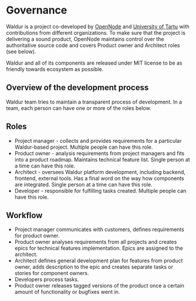 # Governance

Waldur is a project co-developed by [OpenNode](https://opennodecloud.com) and [University of Tartu](https://hpc.ut.ee/)
with contributions from different organizations. To make sure that the project is delivering a sound product,
OpenNode maintains control over the authoritative source code and covers Product owner and Architect roles (see below).

Waldur and all of its components are released under MIT license to be as friendly towards ecosystem as possible.

## Overview of the development process

Waldur team tries to maintain a transparent process of development. In a team, each person can have one or more of the roles below.

## Roles

- Project manager - collects and provides requirements for a particular Waldur-based project. Multiple people can have this role.
- Product owner - analysis requirements from project managers and fits into a product roadmap. Maintains technical
  feature list. Single person at a time can have this role.
- Architect - oversees Waldur platform development, including backend, frontend, external tools. Has a final word on
  the way how components are integrated. Single person at a time can have this role.
- Developer - responsible for fulfilling tasks created. Multiple people can have this role.

## Workflow

- Project manager communicates with customers, defines requirements for product owner.
- Product owner analyses requirements from all projects and creates epics for technical features implementation. Epics
  are assigned to the architect.
- Architect defines general development plan for features from product owner, adds description to the epic and creates
  separate tasks or stories for component owners.
- Developers process tasks.
- Product owner releases tagged versions of the product once a certain amount of functionality or bugfixes went in.
